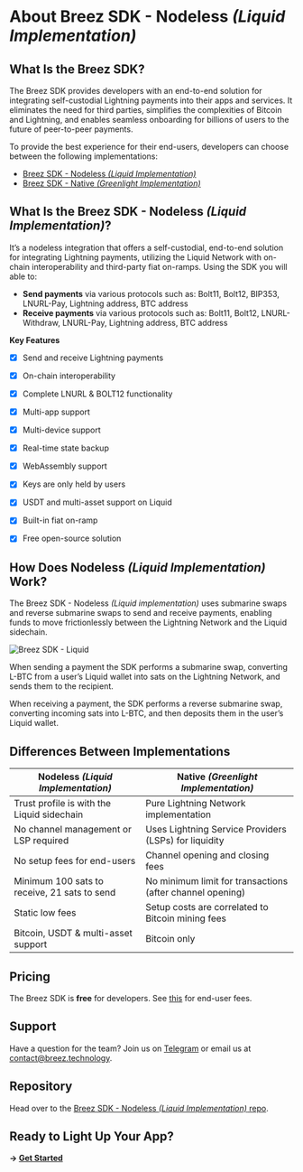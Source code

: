 # About Breez SDK - Nodeless *(Liquid Implementation)*

## **What Is the Breez SDK?**

The Breez SDK provides developers with an end-to-end solution for integrating self-custodial Lightning payments into their apps and services. It eliminates the need for third parties, simplifies the complexities of Bitcoin and Lightning, and enables seamless onboarding for billions of users to the future of peer-to-peer payments.

To provide the best experience for their end-users, developers can choose between the following implementations:

- [Breez SDK - Nodeless *(Liquid Implementation)*](https://sdk-doc-liquid.breez.technology/)
- [Breez SDK - Native *(Greenlight Implementation)*](https://sdk-doc.breez.technology/)


## **What Is the Breez SDK - Nodeless *(Liquid Implementation)*?**

It’s a nodeless integration that offers a self-custodial, end-to-end solution for integrating Lightning payments, utilizing the Liquid Network with on-chain interoperability and third-party fiat on-ramps. Using the SDK you will able to:
- **Send payments** via various protocols such as: Bolt11, Bolt12, BIP353, LNURL-Pay, Lightning address, BTC address
- **Receive payments** via various protocols such as: Bolt11, Bolt12, LNURL-Withdraw, LNURL-Pay, Lightning address, BTC address
  
**Key Features**

- [x] Send and receive Lightning payments 
- [x] On-chain interoperability
- [x] Complete LNURL & BOLT12 functionality
- [x] Multi-app support
- [x] Multi-device support
- [x] Real-time state backup
- [x] WebAssembly support 
- [x] Keys are only held by users
- [x] USDT and multi-asset support on Liquid
- [x] Built-in fiat on-ramp
- [x] Free open-source solution


## How Does Nodeless *(Liquid Implementation)* Work?

The Breez SDK - Nodeless *(Liquid implementation)* uses submarine swaps and reverse submarine swaps to send and receive payments, enabling funds to move frictionlessly between the Lightning Network and the Liquid sidechain.

![Breez SDK - Liquid](../images/BreezSDK_Liquid.png)

When sending a payment the SDK performs a submarine swap, converting L-BTC from a user’s Liquid wallet into sats on the Lightning Network, and sends them to the recipient. 

When receiving a payment, the SDK performs a reverse submarine swap, converting incoming sats into L-BTC, and then deposits them in the user’s Liquid wallet.


## **Differences Between Implementations**

| Nodeless *(Liquid Implementation)* | Native *(Greenlight Implementation)* |
| --- | --- |
| Trust profile is with the Liquid sidechain | Pure Lightning Network implementation |
| No channel management or LSP required | Uses Lightning Service Providers (LSPs) for liquidity |
| No setup fees for end-users | Channel opening and closing fees |
| Minimum 100 sats to receive, 21 sats to send | No minimum limit for transactions (after channel opening) |
| Static low fees | Setup costs are correlated to Bitcoin mining fees |
| Bitcoin, USDT & multi-asset support | Bitcoin only |

## Pricing

The Breez SDK is **free** for developers. 
See [this](https://sdk-doc-liquid.breez.technology/guide/end-user_fees.html) for end-user fees.


## Support

Have a question for the team? Join us on [Telegram](https://t.me/breezsdk) or email us at <contact@breez.technology>.


## Repository

Head over to the [Breez SDK - Nodeless *(Liquid Implementation)* repo](https://github.com/breez/breez-sdk-liquid).


## Ready to Light Up Your App? 
**→ [Get Started](https://sdk-doc-liquid.breez.technology/guide/getting_started.html)** 



